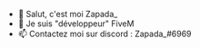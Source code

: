- 👋 Salut, c'est moi Zapada_
- 👀 Je suis "développeur" FiveM
- 📫 Contactez moi sur discord : Zapada_#6969
